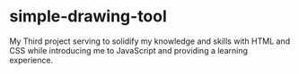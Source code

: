 # simple-drawing-tool
My Third project serving to solidify my knowledge and skills with HTML and CSS while introducing me to JavaScript and providing a learning experience.  
